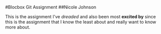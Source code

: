 #Blocbox Git Assignment
##Nicole Johnson

This is the assignment I've *dreaded* and also been most **excited by** since this is the assignment that I know the least about and really want to know more about.
